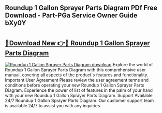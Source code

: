 ## Roundup 1 Gallon Sprayer Parts Diagram PDf Free Download - Part-PGa Service Owner Guide bXy0Y

# <h2><a href="http://dft478h.blite.top/?on=Roundup+1+Gallon+Sprayer+Parts+Diagram">🔗Download New 👉🔴 Roundup 1 Gallon Sprayer Parts Diagram</a></h2>

[![Roundup 1 Gallon Sprayer Parts Diagram download](https://i.imgur.com/lujVjoI.png)](http://dft478h.blite.top/?on=Roundup+1+Gallon+Sprayer+Parts+Diagram)
Explore the world of Roundup 1 Gallon Sprayer Parts Diagram with this comprehensive user manual, covering all aspects of the product's features and functionality. Important User Agreement Please review the user agreement terms and conditions before operating your new Roundup 1 Gallon Sprayer Parts Diagram. Experience the power of list of features in the palm of your hand with your new Roundup 1 Gallon Sprayer Parts Diagram. Support Available 24/7 Roundup 1 Gallon Sprayer Parts Diagram. Our customer support team is available 24/7 to assist you with any inquiries.
